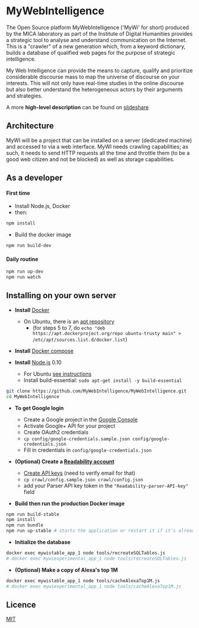 # MyWebIntelligence

The Open Source platform MyWebIntelligence ('MyWi' for short) produced by the MICA laboratory as part of the Institute of Digital Humanities provides a strategic tool to analyse and understand communication on the Internet. This is a "crawler" of a new generation which, from a keyword dictionary, builds a database of qualified web pages for the purpose of strategic intelligence.

My Web Intelligence can provide the means to capture, qualify and prioritize considerable discourse mass to map the universe of discourse on your interests. This will not only have real-time studies in the online discourse but also better understand the heterogeneous actors by their arguments and strategies.

A more **high-level description** can be found on [slideshare](http://www.slideshare.net/alakel/20140629-post1) 

## Architecture

MyWI will be a project that can be installed on a server (dedicated machine) and accessed to via a web interface. MyWI needs crawling capabilities; as such, it needs to send HTTP requests all the time and throttle them (to be a good web citizen and not be blocked) as well as storage capabilities.


## As a developer

#### First time

* Install Node.js, Docker
* then:

```bash
npm install
```

* Build the docker image

```bash
npm run build-dev
```


#### Daily routine

```bash
npm run up-dev
npm run watch
```



## Installing on your own server

* **Install** [Docker](https://docs.docker.com/installation/#installation)
  * On Ubuntu, there is an [apt repository](https://docs.docker.com/engine/installation/ubuntulinux/)
    * (for steps 5 to 7, do `echo "deb https://apt.dockerproject.org/repo ubuntu-trusty main" > /etc/apt/sources.list.d/docker.list`)  

* **Install** [Docker compose](https://docs.docker.com/compose/install/)

* **Install** [Node.js](https://nodejs.org) 0.10
  * For Ubuntu [see instructions](https://github.com/nodesource/distributions#installation-instructions)
  * Install build-essential: `sudo apt-get install -y build-essential`


````sh
git clone https://github.com/MyWebIntelligence/MyWebIntelligence.git
cd MyWebIntelligence
````

* **To get Google login**
    * Create a Google project in the [Google Console](https://console.developers.google.com)
    * Activate Google+ API for your project
    * Create OAuth2 credentials
    * `cp config/google-credentials.sample.json config/google-credentials.json`
    * Fill in credentials in `config/google-credentials.json`

* **(Optional) Create a [Readability account](https://www.readability.com/login/?next=/settings/account)**
    * [Create API keys](https://www.readability.com/settings/account) (need to verify email for that)
    * `cp crawl/config.sample.json crawl/config.json`
    * add your Parser API key token in the `"Readability-parser-API-key"` field

* **Build then run the production Docker image**

````sh
npm run build-stable
npm install
npm run bundle
npm run up-stable # starts the application or restart it if it's already up
````

* **Initialize the database**

````sh
docker exec mywistable_app_1 node tools/recreateSQLTables.js
# docker exec mywiexperimental_app_1 node tools/recreateSQLTables.js
````

* **(Optional) Make a copy of Alexa's top 1M**

````sh
docker exec mywistable_app_1 node tools/cacheAlexaTop1M.js
# docker exec mywiexperimental_app_1 node tools/cacheAlexaTop1M.js
````

## Licence

[MIT](LICENCE)
